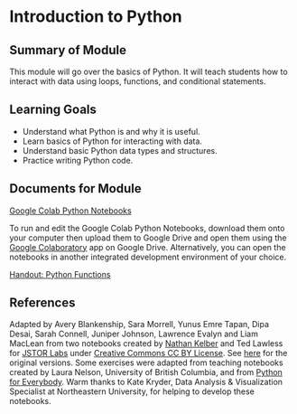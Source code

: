 # Introduction to Python

## Summary of Module
This module will go over the basics of Python. It will teach students how to interact with data using loops, functions, and conditional statements.

## Learning Goals
- Understand what Python is and why it is useful.
- Learn basics of Python for interacting with data.
- Understand basic Python data types and structures.
- Practice writing Python code.

## Documents for Module

[Google Colab Python Notebooks](https://github.com/NULabNortheastern/digitalassignmentshowcase/tree/main/coding_quantitative/generalized-python/Google_Colab_Notebooks)

To run and edit the Google Colab Python Notebooks, download them onto your computer then upload them to Google Drive and open them using the [Google Colaboratory](https://colab.google/) app on Google Drive. Alternatively, you can open the notebooks in another integrated development environment of your choice. 

[Handout: Python Functions](https://github.com/NULabNortheastern/digitalassignmentshowcase/blob/0c3b66c39884071942da7ac761b0cf86ee7532c4/handouts/coding_quantitative/Handout_Python%20Functions.pdf)

## References
Adapted by Avery Blankenship, Sara Morrell, Yunus Emre Tapan, Dipa Desai, Sarah Connell, Juniper Johnson, Lawrence Evalyn and Liam MacLean from two notebooks created by [Nathan Kelber](https://nkelber.github.io/) and Ted Lawless for [JSTOR Labs](https://labs.jstor.org/) under [Creative Commons CC BY License](https://creativecommons.org/licenses/by/4.0/). See [here](https://github.com/ithaka/constellate-notebooks) for the original versions. Some exercises were adapted from teaching notebooks created by Laura Nelson, University of British Columbia, and from [Python for Everybody](https://www.py4e.com/). Warm thanks to Kate Kryder, Data Analysis & Visualization Specialist at Northeastern University, for helping to develop these notebooks. 
